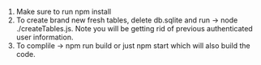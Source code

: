 1. Make sure to run npm install
2. To create brand new fresh tables, delete db.sqlite and run -> node ./createTables.js. Note you will be getting rid of previous authenticated user information.
3. To complile -> npm run build or just npm start which will also build the code.